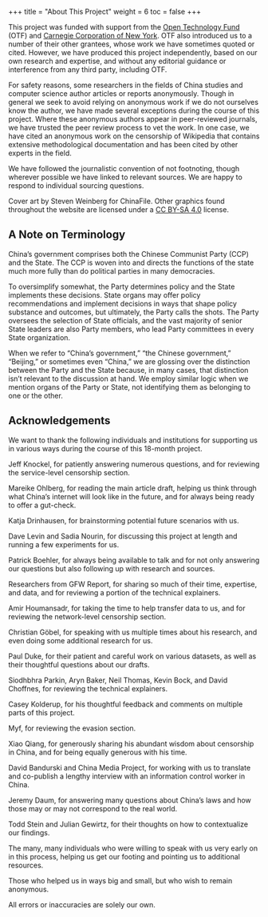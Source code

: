 +++
title = "About This Project"
weight = 6
toc = false
+++

This project was funded with support from the [Open Technology Fund](https://www.opentech.fund/) (OTF) and [Carnegie Corporation of New York](https://www.carnegie.org/). OTF also introduced us to a number of their other grantees, whose work we have sometimes quoted or cited. However, we have produced this project independently, based on our own research and expertise, and without any editorial guidance or interference from any third party, including OTF.

For safety reasons, some researchers in the fields of China studies and computer science author articles or reports anonymously. Though in general we seek to avoid relying on anonymous work if we do not ourselves know the author, we have made several exceptions during the course of this project. Where these anonymous authors appear in peer-reviewed journals, we have trusted the peer review process to vet the work. In one case, we have cited an anonymous work on the censorship of Wikipedia that contains extensive methodological documentation and has been cited by other experts in the field. 

We have followed the journalistic convention of not footnoting, though wherever possible we have linked to relevant sources. We are happy to respond to individual sourcing questions.

Cover art by Steven Weinberg for ChinaFile. Other graphics found throughout the website are licensed under a [CC BY-SA 4.0](https://creativecommons.org/licenses/by-sa/4.0/deed.en) license.

## A Note on Terminology

China’s government comprises both the Chinese Communist Party (CCP) and the State. The CCP is woven into and directs the functions of the state much more fully than do political parties in many democracies. 

To oversimplify somewhat, the Party determines policy and the State implements these decisions. State organs may offer policy recommendations and implement decisions in ways that shape policy substance and outcomes, but ultimately, the Party calls the shots. The Party oversees the selection of State officials, and the vast majority of senior State leaders are also Party members, who lead Party committees in every State organization. 

When we refer to “China’s government,” “the Chinese government,” “Beijing,” or sometimes even “China,” we are glossing over the distinction between the Party and the State because, in many cases, that distinction isn’t relevant to the discussion at hand. We employ similar logic when we mention organs of the Party or State, not identifying them as belonging to one or the other.  

## Acknowledgements

We want to thank the following individuals and institutions for supporting us in various ways during the course of this 18-month project. 

Jeff Knockel, for patiently answering numerous questions, and for reviewing the service-level censorship section.

Mareike Ohlberg, for reading the main article draft, helping us think through what China’s internet will look like in the future, and for always being ready to offer a gut-check.

Katja Drinhausen, for brainstorming potential future scenarios with us.

Dave Levin and Sadia Nourin, for discussing this project at length and running a few experiments for us.

Patrick Boehler, for always being available to talk and for not only answering our questions but also following up with research and sources. 

Researchers from GFW Report, for sharing so much of their time, expertise, and data, and for reviewing a portion of the technical explainers.

Amir Houmansadr, for taking the time to help transfer data to us, and for reviewing the network-level censorship section.

Christian Göbel, for speaking with us multiple times about his research, and even doing some additional research for us.

Paul Duke, for their patient and careful work on various datasets, as well as their thoughtful questions about our drafts.

Siodhbhra Parkin, Aryn Baker, Neil Thomas, Kevin Bock, and David Choffnes, for reviewing the technical explainers.

Casey Kolderup, for his thoughtful feedback and comments on multiple parts of this project.

Myf, for reviewing the evasion section.

Xiao Qiang, for generously sharing his abundant wisdom about censorship in China, and for being equally generous with his time.

David Bandurski and China Media Project, for working with us to translate and co-publish a lengthy interview with an information control worker in China. 

Jeremy Daum, for answering many questions about China’s laws and how those may or may not correspond to the real world.

Todd Stein and Julian Gewirtz, for their thoughts on how to contextualize our findings.

The many, many individuals who were willing to speak with us very early on in this process, helping us get our footing and pointing us to additional resources.

Those who helped us in ways big and small, but who wish to remain anonymous.

All errors or inaccuracies are solely our own.
